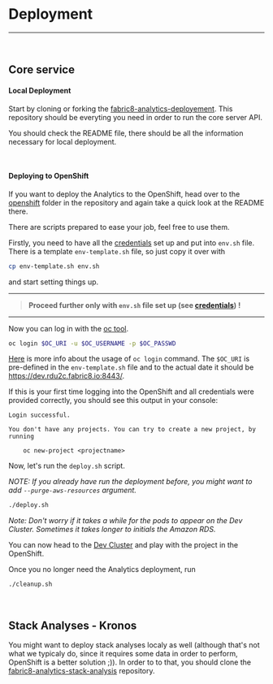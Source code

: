 # Deployment
---

<br>

## Core service

#### Local Deployment

Start by cloning or forking the [fabric8-analytics-deployement](https://github.com/fabric8-analytics/fabric8-analytics-deployment). This repository should be everyting you need in order to run the core server API.

 You should check the README file, there should be all the information necessary for local deployment.

<br>

#### Deploying to OpenShift

 If you want to deploy the Analytics to the OpenShift, head over to the [openshift](https://github.com/fabric8-analytics/fabric8-analytics-deployment/tree/master/openshift) folder in the repository and again take a quick look at the README there.

 There are scripts prepared to ease your job, feel free to use them.

 Firstly, you need to have all the [credentials](/resources/credentials) set up and put into `env.sh` file. There is a template `env-template.sh` file, so just copy it over with

 ```bash
 cp env-template.sh env.sh
 ```

 and start setting things up.

---
 > **Proceed further only with `env.sh` file set up (see [credentials](/resources/credentials)) !**
---

Now you can log in with the [oc tool](https://www.openshift.org/download.html).

```bash
oc login $OC_URI -u $OC_USERNAME -p $OC_PASSWD
```

[Here](https://docs.openshift.com/enterprise/3.2/cli_reference/get_started_cli.html#basic-setup-and-login) is more info about the usage of `oc login` command.
The `$OC_URI` is pre-defined in the `env-template.sh` file and to the actual date it should be https://dev.rdu2c.fabric8.io:8443/.


If this is your first time logging into the OpenShift and all credentials were provided correctly, you should see this output in your console:

```
Login successful.            

You don't have any projects. You can try to create a new project, by running

    oc new-project <projectname>                           

```

Now, let's run the `deploy.sh` script.

*NOTE: If you already have run the deployment before, you might want to add `--purge-aws-resources` argument.*

```bash
./deploy.sh
```
*Note: Don't worry if it takes a while for the pods to appear on the Dev Cluster. Sometimes it takes longer to initials the Amazon RDS.*

You can now head to the [Dev Cluster](https://dev.rdu2c.fabric8.io:8443/) and play with the project in the OpenShift.

Once you no longer need the Analytics deployment, run

```bash
./cleanup.sh
```

<br>

## Stack Analyses - Kronos

 You might want to deploy stack analyses localy as well (although that's not what we typicaly do, since it requires some data in order to perform, OpenShift is a better solution ;)).
 In order to to that, you should clone the [fabric8-analytics-stack-analysis](https://github.com/fabric8-analytics/fabric8-analytics-stack-analysis) repository.
